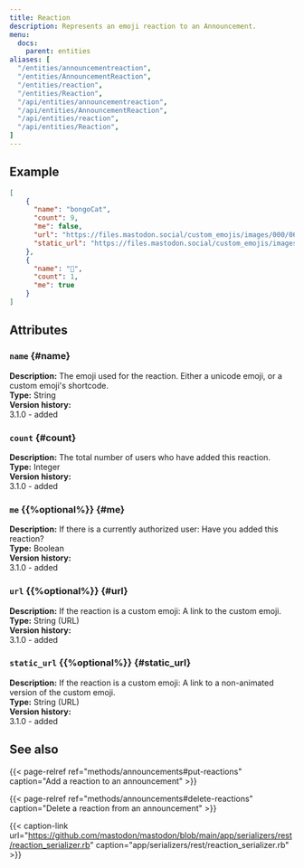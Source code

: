 ```yaml
---
title: Reaction
description: Represents an emoji reaction to an Announcement.
menu:
  docs:
    parent: entities
aliases: [
  "/entities/announcementreaction",
  "/entities/AnnouncementReaction",
  "/entities/reaction",
  "/entities/Reaction",
  "/api/entities/announcementreaction",
  "/api/entities/AnnouncementReaction",
  "/api/entities/reaction",
  "/api/entities/Reaction",
]
---
```


## Example

```json
[
	{
	  "name": "bongoCat",
	  "count": 9,
	  "me": false,
	  "url": "https://files.mastodon.social/custom_emojis/images/000/067/715/original/fdba57dff7576d53.png",
	  "static_url": "https://files.mastodon.social/custom_emojis/images/000/067/715/static/fdba57dff7576d53.png"
	},
	{
	  "name": "🤔",
	  "count": 1,
	  "me": true
	}
]
```

## Attributes

### `name` {#name}

**Description:** The emoji used for the reaction. Either a unicode emoji, or a custom emoji's shortcode.\
**Type:** String\
**Version history:**\
3.1.0 - added

### `count` {#count}

**Description:** The total number of users who have added this reaction.\
**Type:** Integer\
**Version history:**\
3.1.0 - added

### `me` {{%optional%}} {#me}

**Description:** If there is a currently authorized user: Have you added this reaction?\
**Type:** Boolean\
**Version history:**\
3.1.0 - added

### `url` {{%optional%}} {#url}

**Description:** If the reaction is a custom emoji: A link to the custom emoji.\
**Type:** String (URL)\
**Version history:**\
3.1.0 - added

### `static_url` {{%optional%}} {#static_url}

**Description:** If the reaction is a custom emoji: A link to a non-animated version of the custom emoji.\
**Type:** String (URL)\
**Version history:**\
3.1.0 - added

## See also

{{< page-relref ref="methods/announcements#put-reactions" caption="Add a reaction to an announcement" >}}

{{< page-relref ref="methods/announcements#delete-reactions" caption="Delete a reaction from an announcement" >}}

{{< caption-link url="https://github.com/mastodon/mastodon/blob/main/app/serializers/rest/reaction_serializer.rb" caption="app/serializers/rest/reaction_serializer.rb" >}}
